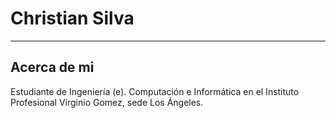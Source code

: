 # Christian Silva
---
## Acerca de mi

Estudiante de Ingeniería (e). Computación e Informática en el Instituto Profesional Virginio Gomez, sede Los Ángeles.